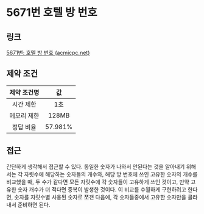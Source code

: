 # 5671번 호텔 방 번호

## 링크

[5671번: 호텔 방 번호 (acmicpc.net)](https://www.acmicpc.net/problem/5671)

## 제약 조건

| 제약 조건명 |   값    |
| :---------: | :-----: |
|  시간 제한  |   1초   |
| 메모리 제한 |  128MB  |
|  정답 비율  | 57.981% |

## 접근

간단하게 생각해서 접근할 수 있다. 동일한 숫자가 나와서 안된다는 것을 알아내기 위해서는 각 자릿수에 해당하는 숫자들의 개수와,  해당 방 번호에 쓰인 고유한 숫자의 개수를 비교했을 때, 두 수가 같다면 모든 자릿수에 각 숫자들이 고유하게 쓰인 것이고, 만약 고유한 숫자 개수가 더 적다면 중복이 발생한 것이다. 이 비교를 수월하게 구현하려고 한다면, 숫자를 자릿수별 사용된 숫자로 쪼갠 다음에, 각 숫자들중에서 고유한 숫자만을 골라내서 준비하면 된다.